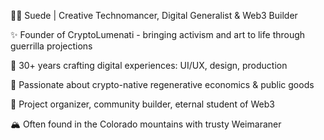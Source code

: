 🧙‍♂️ Suede | Creative Technomancer, Digital Generalist & Web3 Builder

✨ Founder of CryptoLumenati - bringing activism and art to life through guerrilla projections

🎨 30+ years crafting digital experiences: UI/UX, design, production

🌱 Passionate about crypto-native regenerative economics & public goods

🎪 Project organizer, community builder, eternal student of Web3

🏔️ Often found in the Colorado mountains with trusty Weimaraner
<!---
Suede0619/Suede0619 is a ✨ special ✨ repository because its `README.md` (this file) appears on your GitHub profile.
You can click the Preview link to take a look at your changes.
--->
